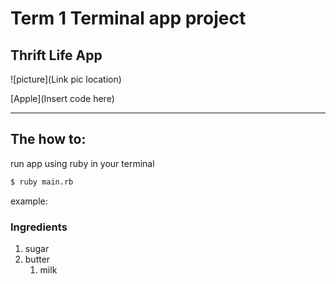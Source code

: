 # Term 1 Terminal app project

## Thrift Life App


![picture](Link pic location)

[Apple](Insert code here)


---
## The how to:
run app using ruby in your terminal
``` bash
$ ruby main.rb
```


example:
### Ingredients
1. sugar
2. butter
    1. milk


